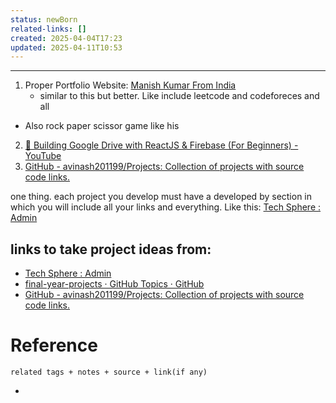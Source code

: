 ```yaml
---
status: newBorn
related-links: []
created: 2025-04-04T17:23
updated: 2025-04-11T10:53
---
```

---


1. Proper Portfolio Website: [Manish Kumar From India](https://manish-kumar-portfolio-website.netlify.app/)
	- similar to this but better. Like include leetcode and codeforeces and all
- Also rock paper scissor game like his
2. [🔴 Building Google Drive with ReactJS & Firebase (For Beginners) - YouTube](https://www.youtube.com/watch?v=ljuCH6_jrYE)
3. [GitHub - avinash201199/Projects: Collection of projects with source code links.](https://github.com/avinash201199/Projects?tab=readme-ov-file)

one thing. each project you develop must have a developed by section in which you will include all your links and everything. Like this: [Tech Sphere : Admin](https://e-learning-tech-sphere.netlify.app/developer)

## links to take project ideas from:

- [Tech Sphere : Admin](https://e-learning-tech-sphere.netlify.app/developer)
- [final-year-projects · GitHub Topics · GitHub](https://github.com/topics/final-year-projects?o=desc&s=)
- [GitHub - avinash201199/Projects: Collection of projects with source code links.](https://github.com/avinash201199/Projects?tab=readme-ov-file)


# Reference
`related tags + notes + source + link(if any)`
 

- 